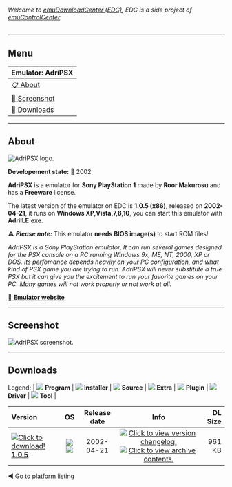 ###### Welcome to [emuDownloadCenter (EDC)](https://github.com/PhoenixInteractiveNL/emuDownloadCenter/wiki/), EDC is a side project of [emuControlCenter](https://github.com/PhoenixInteractiveNL/emuControlCenter/wiki/)
***
## Menu
| **Emulator: AdriPSX** |
|:---------|
| [:clipboard: About](#about) |
| [:sunrise: Screenshot](#screenshot) |
| [:floppy_disk: Downloads](#downloads) |
***
## About
![](https://github.com/PhoenixInteractiveNL/emuDownloadCenter/wiki/images_emulator/adripsx_logo_200.jpg "AdriPSX logo.")

**Developement state:** :red_circle: 2002

**AdriPSX** is a emulator for **Sony PlayStation 1** made by **Roor Makurosu** and has a **Freeware** license.

The latest version of the emulator on EDC is **1.0.5 (x86)**, released on **2002-04-21**, it runs on **Windows XP,Vista,7,8,10**, you can start this emulator with **AdriILE.exe**.

:warning: _**Please note:**_ This emulator **needs BIOS image(s)** to start ROM files!

_AdriPSX is a Sony PlayStation emulator, It can run several games designed for the PSX console on a PC running Windows 9x, ME, NT, 2000, XP or DOS. its perfomance depends heavily on your PC configuration, and what kind of PSX game you are trying to run. AdriPSX will never substitute a true PSX but it can give you the excitement to run your favorite games on your PC. Many games will not work properly or not work at all._

[:link: **Emulator website**](http://www.adripsx.com)
***
## Screenshot
![](https://raw.githubusercontent.com/PhoenixInteractiveNL/emuDownloadCenter/master/hooks/adripsx/emulator_screen_01.jpg "AdriPSX screenshot.")
***
## Downloads
Legend: | 
![](https://raw.githubusercontent.com/wiki/PhoenixInteractiveNL/emuDownloadCenter/images_misc/icon_program_24.png) **Program** | 
![](https://raw.githubusercontent.com/wiki/PhoenixInteractiveNL/emuDownloadCenter/images_misc/icon_installer_24.png) **Installer** | 
![](https://raw.githubusercontent.com/wiki/PhoenixInteractiveNL/emuDownloadCenter/images_misc/icon_source_code_24.png) **Source** | 
![](https://raw.githubusercontent.com/wiki/PhoenixInteractiveNL/emuDownloadCenter/images_misc/icon_extra_24.png) **Extra** | 
![](https://raw.githubusercontent.com/wiki/PhoenixInteractiveNL/emuDownloadCenter/images_misc/icon_plugin_24.png) **Plugin** | 
![](https://raw.githubusercontent.com/wiki/PhoenixInteractiveNL/emuDownloadCenter/images_misc/icon_driver_24.png) **Driver** | 
![](https://raw.githubusercontent.com/wiki/PhoenixInteractiveNL/emuDownloadCenter/images_misc/icon_tool_24.png) **Tool** | 
 
| Version | OS | Release date | Info | DL Size |
|:--------|:--:|:------------:|:----:|--------:|
| [![](https://raw.githubusercontent.com/wiki/PhoenixInteractiveNL/emuDownloadCenter/images_misc/icon_program_24.png "Click to download!")  **1.0.5**](https://github.com/PhoenixInteractiveNL/edc-repo0006/raw/master/adripsx/1.0.5.7z) | ![](https://raw.githubusercontent.com/wiki/PhoenixInteractiveNL/emuDownloadCenter/images_misc/logo_windows_24.png) ![](https://raw.githubusercontent.com/wiki/PhoenixInteractiveNL/emuDownloadCenter/images_misc/icon_32-bit_24.png) | 2002-04-21 | [![](https://raw.githubusercontent.com/wiki/PhoenixInteractiveNL/emuDownloadCenter/images_misc/icon_changelog_24.png "Click to view version changelog.")](https://github.com/PhoenixInteractiveNL/edc-repo0006/blob/master/adripsx/1.0.5_changelog.txt) [![](https://raw.githubusercontent.com/wiki/PhoenixInteractiveNL/emuDownloadCenter/images_misc/icon_contents_24.png "Click to view archive contents.")](https://github.com/PhoenixInteractiveNL/edc-repo0006/blob/master/adripsx/1.0.5_contents.txt) | 961 KB |

[:arrow_backward: Go to platform listing](https://github.com/PhoenixInteractiveNL/emuDownloadCenter/wiki/EDC-Platform-List)
